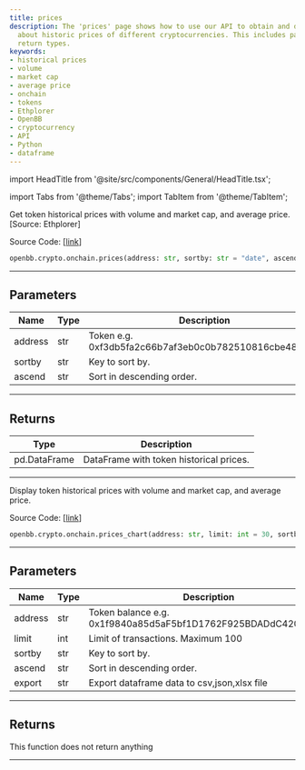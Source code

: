 ```yaml
---
title: prices
description: The 'prices' page shows how to use our API to obtain and display information
  about historic prices of different cryptocurrencies. This includes parameters and
  return types.
keywords:
- historical prices
- volume
- market cap
- average price
- onchain
- tokens
- Ethplorer
- OpenBB
- cryptocurrency
- API
- Python
- dataframe
---
```


import HeadTitle from '@site/src/components/General/HeadTitle.tsx';

<HeadTitle title="prices - Onchain - Crypto - Reference | OpenBB SDK Docs" />

import Tabs from '@theme/Tabs';
import TabItem from '@theme/TabItem';

<Tabs>
<TabItem value="model" label="Model" default>

Get token historical prices with volume and market cap, and average price. [Source: Ethplorer]

Source Code: [[link](https://github.com/OpenBB-finance/OpenBBTerminal/tree/main/openbb_terminal/cryptocurrency/onchain/ethplorer_model.py#L545)]

```python
openbb.crypto.onchain.prices(address: str, sortby: str = "date", ascend: bool = False)
```

---

## Parameters

| Name | Type | Description | Default | Optional |
| ---- | ---- | ----------- | ------- | -------- |
| address | str | Token e.g. 0xf3db5fa2c66b7af3eb0c0b782510816cbe4813b8 | None | False |
| sortby | str | Key to sort by. | date | True |
| ascend | str | Sort in descending order. | False | True |


---

## Returns

| Type | Description |
| ---- | ----------- |
| pd.DataFrame | DataFrame with token historical prices. |
---

</TabItem>
<TabItem value="view" label="Chart">

Display token historical prices with volume and market cap, and average price.

Source Code: [[link](https://github.com/OpenBB-finance/OpenBBTerminal/tree/main/openbb_terminal/cryptocurrency/onchain/ethplorer_view.py#L334)]

```python
openbb.crypto.onchain.prices_chart(address: str, limit: int = 30, sortby: str = "date", ascend: bool = False, export: str = "")
```

---

## Parameters

| Name | Type | Description | Default | Optional |
| ---- | ---- | ----------- | ------- | -------- |
| address | str | Token balance e.g. 0x1f9840a85d5aF5bf1D1762F925BDADdC4201F984 | None | False |
| limit | int | Limit of transactions. Maximum 100 | 30 | True |
| sortby | str | Key to sort by. | date | True |
| ascend | str | Sort in descending order. | False | True |
| export | str | Export dataframe data to csv,json,xlsx file |  | True |


---

## Returns

This function does not return anything

---

</TabItem>
</Tabs>
